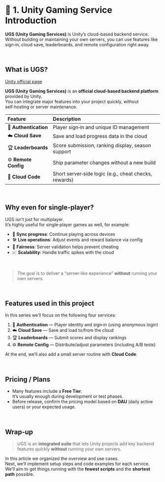 ﻿# 🧩 1. Unity Gaming Service Introduction

**UGS (Unity Gaming Services)** is Unity’s cloud-based backend service.  
Without building or maintaining your own servers, you can use features like sign‑in, cloud save, leaderboards, and remote configuration right away.

&nbsp;

## What is UGS?

[Unity official page](https://unity.com/solutions/gaming-services)

**UGS (Unity Gaming Services)** is an **official cloud‑based backend platform** provided by Unity.  
You can integrate major features into your project quickly, without self‑hosting or server maintenance.

| Feature                 | Description                                        |
| :---------------------- | :------------------------------------------------- |
| 🔐 **Authentication**   | Player sign‑in and unique ID management            |
| ☁️ **Cloud Save**       | Save and load progress data in the cloud           |
| 🏆 **Leaderboards**     | Score submission, ranking display, season support  |
| ⚙️ **Remote Config**    | Ship parameter changes without a new build         |
| 🧠 **Cloud Code**       | Short server‑side logic (e.g., cheat checks, rewards)

&nbsp;

## Why even for single‑player?

UGS isn’t just for multiplayer.  
It’s highly useful for single‑player games as well, for example:

- 🔄 **Sync progress**: Continue playing across devices
- 🛠 **Live operations**: Adjust events and reward balance via config
- 🎯 **Fairness**: Server validation helps prevent cheating
- 📈 **Scalability**: Handle traffic spikes with the cloud

&nbsp;

> The goal is to deliver a “server‑like experience” **without** running your own servers.

&nbsp;

## Features used in this project

In this series we’ll focus on the following four services:

1. 🔐 **Authentication** — Player identity and sign‑in (using anonymous login)
2. ☁️ **Cloud Save** — Save and load to/from the cloud
3. 🏆 **Leaderboards** — Submit scores and display rankings
4. ⚙️ **Remote Config** — Distribute/adjust parameters (including A/B tests)

At the end, we’ll also add a small server routine with **Cloud Code**.

&nbsp;

## Pricing / Plans

- Many features include a **Free Tier**.  
  It’s usually enough during development or test phases.
- Before release, confirm the pricing model based on **DAU** (daily active users) or your expected usage.

&nbsp;

## Wrap‑up

> UGS is an **integrated suite** that lets Unity projects add key backend features quickly **without** running your own servers.

In this article we organized the overview and use cases.  
Next, we’ll implement setup steps and code examples for each service.  
We’ll aim to get things running with the **fewest scripts** and the **shortest path** possible.
